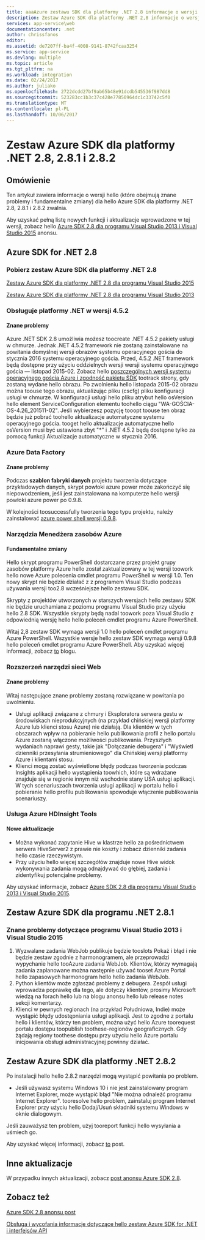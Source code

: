 ```yaml
---
title: aaaAzure zestawu SDK dla platformy .NET 2.8 informacje o wersji
description: Zestaw Azure SDK dla platformy .NET 2,8 informacje o wersji
services: app-service\web
documentationcenter: .net
author: chrissfanos
editor: 
ms.assetid: de7207ff-ba4f-4008-9141-8742fcaa3254
ms.service: app-service
ms.devlang: multiple
ms.topic: article
ms.tgt_pltfrm: na
ms.workload: integration
ms.date: 02/24/2017
ms.author: juliako
ms.openlocfilehash: 2722dcdd27bf9ab65b48e91dcdb545536f987dd8
ms.sourcegitcommit: 523283cc1b3c37c428e77850964dc1c33742c5f0
ms.translationtype: MT
ms.contentlocale: pl-PL
ms.lasthandoff: 10/06/2017
---
```

# <a name="azure-sdk-for-net-28-281-and-282"></a>Zestaw Azure SDK dla platformy .NET 2.8, 2.8.1 i 2.8.2
## <a name="overview"></a>Omówienie
Ten artykuł zawiera informacje o wersji hello (które obejmują znane problemy i fundamentalne zmiany) dla hello Azure SDK dla platformy .NET 2.8, 2.8.1 i 2.8.2 zwalnia. 

Aby uzyskać pełną listę nowych funkcji i aktualizacje wprowadzone w tej wersji, zobacz hello [Azure SDK 2.8 dla programu Visual Studio 2013 i Visual Studio 2015](https://azure.microsoft.com/blog/announcing-the-azure-sdk-2-8-for-net/) anonsu. 

## <a name="azure-sdk-for-net-28"></a>Azure SDK for .NET 2.8
### <a name="download-azure-sdk-for-net-28"></a>Pobierz zestaw Azure SDK dla platformy .NET 2.8
[Zestaw Azure SDK dla platformy .NET 2.8 dla programu Visual Studio 2015](http://go.microsoft.com/fwlink/?LinkId=699285) 

[Zestaw Azure SDK dla platformy .NET 2.8 dla programu Visual Studio 2013](http://go.microsoft.com/fwlink/?LinkId=699287)

### <a name="net-452-support"></a>Obsługuje platformy .NET w wersji 4.5.2
#### <a name="known-issues"></a>Znane problemy
Azure .NET SDK 2.8 umożliwia możesz toocreate .NET 4.5.2 pakiety usługi w chmurze. Jednak .NET 4.5.2 framework nie zostaną zainstalowane na powitania domyślnej wersji obrazów systemu operacyjnego gościa do stycznia 2016 systemu operacyjnego gościa. Przed, 4.5.2 .NET framework będą dostępne przy użyciu oddzielnych wersji wersji systemu operacyjnego gościa — listopad 2015-02. Zobacz hello [poszczególnych wersji systemu operacyjnego gościa Azure i zgodność pakietu SDK](../cloud-services/cloud-services-guestos-update-matrix.md) tootrack strony, gdy zostaną wydane hello obrazu.  Po zwolnieniu hello listopada 2015-02 obrazu można toouse tego obrazu, aktualizując pliku (cscfg) pliku konfiguracji usługi w chmurze. W konfiguracji usługi hello pliku atrybut hello osVersion hello element ServiceConfiguration elementu toohello ciągu "WA-GOŚCIA-OS-4.26_201511-02". Jeśli wybierzesz pozycję tooopt toouse ten obraz będzie już pobrać toohello aktualizacje automatyczne systemu operacyjnego gościa. tooget hello aktualizacje automatyczne hello osVersion musi być ustawiona zbyt "*" i .NET 4.5.2 będą dostępne tylko za pomocą funkcji Aktualizacje automatyczne w stycznia 2016.

### <a name="azure-data-factory"></a>Azure Data Factory
#### <a name="known-issues"></a>Znane problemy
Podczas **szablon fabryki danych** projektu tworzenia dotyczące przykładowych danych, skrypt powłoki azure power może zakończyć się niepowodzeniem, jeśli jest zainstalowana na komputerze hello wersji powłoki azure power po 0.9.8.

W kolejności toosuccessfully tworzenia tego typu projektu, należy zainstalować [azure power shell wersji 0.9.8](https://github.com/Azure/azure-powershell/releases/download/v0.9.8-September2015/azure-powershell.0.9.8.msi).

### <a name="azure-resource-manager-tools"></a>Narzędzia Menedżera zasobów Azure
#### <a name="breaking-changes"></a>Fundamentalne zmiany
Hello skrypt programu PowerShell dostarczane przez projekt grupy zasobów platformy Azure hello został zaktualizowany w tej wersji toowork hello nowe Azure polecenia cmdlet programu PowerShell w wersji 1.0.  Ten nowy skrypt nie będzie działać z z programem Visual Studio podczas używania wersji too2.8 wcześniejsze hello zestawu SDK.  

Skrypty z projektów utworzonych w starszych wersjach hello zestawu SDK nie będzie uruchamiana z poziomu programu Visual Studio przy użyciu hello 2.8 SDK.  Wszystkie skrypty będą nadal toowork poza Visual Studio z odpowiednią wersję hello hello poleceń cmdlet programu Azure PowerShell.  

Witaj 2,8 zestaw SDK wymaga wersji 1.0 hello poleceń cmdlet programu Azure PowerShell.  Wszystkie wersje hello zestaw SDK wymaga wersji 0.9.8 hello poleceń cmdlet programu Azure PowerShell.  Aby uzyskać więcej informacji, zobacz [to](http://go.microsoft.com/fwlink/?LinkID=623011) blogu.

### <a name="web-tools-extensions"></a>Rozszerzeń narzędzi sieci Web
#### <a name="known-issues"></a>Znane problemy
Witaj następujące znane problemy zostaną rozwiązane w powitania po uwolnieniu.

* Usługi aplikacji związane z chmury i Eksploratora serwera gestu w środowiskach nieprodukcyjnych (na przykład chińskiej wersji platformy Azure lub klienci stosu Azure) nie działają. Dla klientów w tych obszarach wpływ na pobieranie hello publikowania profil z hello portalu Azure zostaną włączone możliwości publikowania. Przyszłych wydaniach naprawi gesty, takie jak "Dołączanie debugera" i "Wyświetl dzienniki przesyłania strumieniowego" dla Chińskiej wersji platformy Azure i klientami stosu. 
* Klienci mogą zostać wyświetlone błędy podczas tworzenia podczas Insights aplikacji hello wystąpienia toowhich, które są wdrażane znajduje się w regionie innym niż wschodnie stany USA usługi aplikacji. W tych scenariuszach tworzenia usługi aplikacji w portalu hello i pobieranie hello profilu publikowania spowoduje włączenie publikowania scenariuszy. 

### <a name="azure-hdinsight-tools"></a>Usługa Azure HDInsight Tools
#### <a name="new-updates"></a>Nowe aktualizacje
* Można wykonać zapytanie Hive w klastrze hello za pośrednictwem serwera HiveServer2 z prawie nie koszty i zobacz dzienniki zadania hello czasie rzeczywistym.
* Przy użyciu hello więcej szczegółów znajduje nowe Hive widok wykonywania zadania mogą odnajdywać do głębiej, zadania i zidentyfikuj potencjalne problemy.

Aby uzyskać informacje, zobacz [Azure SDK 2.8 dla programu Visual Studio 2013 i Visual Studio 2015](https://azure.microsoft.com/blog/announcing-the-azure-sdk-2-8-for-net/). 

## <a name="azure-sdk-for-net-281"></a>Zestaw Azure SDK dla programu .NET 2.8.1
### <a name="known-issues-for-visual-studio-2013-and-visual-studio-2015"></a>Znane problemy dotyczące programu Visual Studio 2013 i Visual Studio 2015
1. Wyzwalane zadania WebJob publikuje będzie tooslots Pokaż i błąd i nie będzie zestaw zgodnie z harmonogramem, ale przeprowadzi wypychanie hello tooAzure zadania WebJob. Klientów, którzy wymagają zadania zaplanowane można następnie używać tooset Azure Portal hello zapasowych harmonogram hello hello zadania WebJob. 
2. Python klientów może zgłaszać problemy z debugera. Zespół usługi wprowadza poprawkę dla tego, ale dotyczy klientów, prosimy Microsoft wiedzą na forach hello lub na blogu anonsu hello lub release notes sekcji komentarzy. 
3. Klienci w pewnych regionach (na przykład Południowa, Indie) może wystąpić błędy udostępniania usługi aplikacji. Jest to zgodne z portalu hello i klientów, którzy ten problem, można użyć hello Azure toorequest portalu dostępu toopublish toothese-regionów geograficznych. Gdy żądają regiony toothese dostępu przy użyciu hello Azure portalu inicjowania obsługi administracyjnej powinny działać. 

## <a name="azure-sdk-for-net-282"></a>Zestaw Azure SDK dla platformy .NET 2.8.2
Po instalacji hello hello 2.8.2 narzędzi mogą wystąpić powitania po problem.         

* Jeśli używasz systemu Windows 10 i nie jest zainstalowany program Internet Explorer, może wystąpić błąd "Nie można odnaleźć programu Internet Explorer".
  tooresolve hello problem, zainstaluj program Internet Explorer przy użyciu hello Dodaj/Usuń składniki systemu Windows w oknie dialogowym.

Jeśli zauważysz ten problem, użyj tooreport funkcji hello wysyłania a uśmiech go.

Aby uzyskać więcej informacji, zobacz [to](https://azure.microsoft.com/blog/announcing-azure-sdk-2-8-2-for-net/) post.

## <a name="other-updates"></a>Inne aktualizacje
W przypadku innych aktualizacji, zobacz [post anonsu Azure SDK 2.8](https://azure.microsoft.com/blog/announcing-the-azure-sdk-2-8-for-net/).

## <a name="also-see"></a>Zobacz też
[Azure SDK 2.8 anonsu post](https://azure.microsoft.com/blog/announcing-the-azure-sdk-2-8-for-net/)

[Obsługa i wycofania informacje dotyczące hello zestaw Azure SDK for .NET i interfejsów API](https://msdn.microsoft.com/library/azure/dn479282.aspx)

